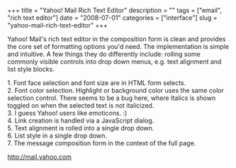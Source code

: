 +++
title = "Yahoo! Mail Rich Text Editor"
description = ""
tags = ["email", "rich text editor"]
date = "2008-07-01"
categories = ["interface"]
slug = "yahoo-mail-rich-text-editor"
+++


<p>Yahoo! Mail's rich text editor in the composition form is clean and provides the core set of formatting options you'd need. The implementation is simple and intuitive. A few things they do differently include: rolling some commonly visible controls into drop down menus, e.g. text alignment and list style blocks.</p>
<div id="screens-full" class="clear"><div class="caption">1. Font face selection and font size are in HTML form selects. </div><div class="fullimg clear"><a href="//media.konigi.com/interface/yahoo-mail-rich-text-editor-1.png" class="group" rel="group" title="1. Font face selection and font size are in HTML form selects. "><img src="//media.konigi.com/interface/yahoo-mail-rich-text-editor-1.png" alt="" class="img-responsive"></a></div></div><div id="screens-full" class="clear"><div class="caption">2. Font color selection. Highlight or background color uses the same color selection control. There seems to be a bug here, where Italics is shown toggled on when the selected text is not italicized.</div><div class="fullimg clear"><a href="//media.konigi.com/interface/yahoo-mail-rich-text-editor-2.png" class="group" rel="group" title="2. Font color selection. Highlight or background color uses the same color selection control. There ..."><img src="//media.konigi.com/interface/yahoo-mail-rich-text-editor-2.png" alt="" class="img-responsive"></a></div></div><div id="screens-full" class="clear"><div class="caption">3. I guess Yahoo! users like emoticons. :)</div><div class="fullimg clear"><a href="//media.konigi.com/interface/yahoo-mail-rich-text-editor-3.png" class="group" rel="group" title="3. I guess Yahoo! users like emoticons. :)"><img src="//media.konigi.com/interface/yahoo-mail-rich-text-editor-3.png" alt="" class="img-responsive"></a></div></div><div id="screens-full" class="clear"><div class="caption">4. Link creation is handled via a JavaScript dialog.</div><div class="fullimg clear"><a href="//media.konigi.com/interface/yahoo-mail-rich-text-editor-4.png" class="group" rel="group" title="4. Link creation is handled via a JavaScript dialog."><img src="//media.konigi.com/interface/yahoo-mail-rich-text-editor-4.png" alt="" class="img-responsive"></a></div></div><div id="screens-full" class="clear"><div class="caption">5. Text alignment is rolled into a single drop down.</div><div class="fullimg clear"><a href="//media.konigi.com/interface/yahoo-mail-rich-text-editor-5.png" class="group" rel="group" title="5. Text alignment is rolled into a single drop down."><img src="//media.konigi.com/interface/yahoo-mail-rich-text-editor-5.png" alt="" class="img-responsive"></a></div></div><div id="screens-full" class="clear"><div class="caption">6. List style in a single drop down.</div><div class="fullimg clear"><a href="//media.konigi.com/interface/yahoo-mail-rich-text-editor-6.png" class="group" rel="group" title="6. List style in a single drop down."><img src="//media.konigi.com/interface/yahoo-mail-rich-text-editor-6.png" alt="" class="img-responsive"></a></div></div><div id="screens-full" class="clear"><div class="caption">7. The message composition form in the context of the full page.</div><div class="fullimg clear"><a href="//media.konigi.com/interface/yahoo-mail-rich-text-editor-7.png" class="group" rel="group" title="7. The message composition form in the context of the full page."><img src="//media.konigi.com/interface/yahoo-mail-rich-text-editor-7.png" alt="" class="img-responsive"></a></div></div>        
<p><a href="http://mail.yahoo.com/">http://mail.yahoo.com</a></p>

